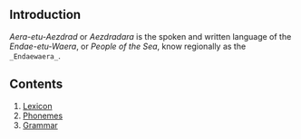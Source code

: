 ## Introduction
_Aera-etu-Aezdrad_ or _Aezdradara_ is the spoken and written language of the  _Endae-etu-Waera_, or _People of the Sea_,
know regionally as the `_Endaewaera_`. 

## Contents
1. [Lexicon](/games/Ebad/lanugages/Aera-etu-Aedrazad/Lexicon.md)
2. [Phonemes](/games/Ebad/Languages/Aera-etu-Aedrazad/Phonemes.md)
3. [Grammar](/games/Ebad/Languages/Aera-etu-Aedrazad/Grammar.md)
